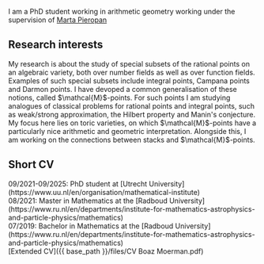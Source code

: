 I am a PhD student working in arithmetic geometry working under the supervision of [Marta Pieropan](https://webspace.science.uu.nl/~piero001/)

<h2 class="archive__item-title" itemprop="headline">Research interests
</h2>
My research is about the study of special subsets of the rational points on an algebraic variety, both over number fields as well as over function fields. Examples of such special subsets include integral points, Campana points and Darmon points. I have devoped a common generalisation of these notions, called $\mathcal{M}$-points. For such points I am studying analogues of classical problems for rational points and integral points, such as weak/strong approximation, the Hilbert property and Manin's conjecture. My focus here lies on toric varieties, on which $\mathcal{M}$-points have a particularly nice arithmetic and geometric interpretation.
Alongside this, I am working on the connections between stacks and $\mathcal{M}$-points.

<h2 class="archive__item-title" itemprop="headline">Short CV
</h2>
09/2021-09/2025: PhD student at [Utrecht University](https://www.uu.nl/en/organisation/mathematical-institute) <br />
08/2021: Master in Mathematics at the [Radboud University](https://www.ru.nl/en/departments/institute-for-mathematics-astrophysics-and-particle-physics/mathematics) <br />
07/2019: Bachelor in Mathematics at the [Radboud University](https://www.ru.nl/en/departments/institute-for-mathematics-astrophysics-and-particle-physics/mathematics) <br />
[Extended CV]({{ base_path }}/files/CV Boaz Moerman.pdf)
